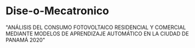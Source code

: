 # Dise-o-Mecatronico
"ANÁLISIS DEL CONSUMO FOTOVOLTAICO RESIDENCIAL Y COMERCIAL MEDIANTE MODELOS DE APRENDIZAJE AUTOMÁTICO  EN LA CIUDAD DE  PANAMÁ 2020"
